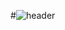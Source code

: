 #![header](https://capsule-render.vercel.app/api?type=blur&text=%20asdf%20&height=300&fontSize=100&textBg=false)
